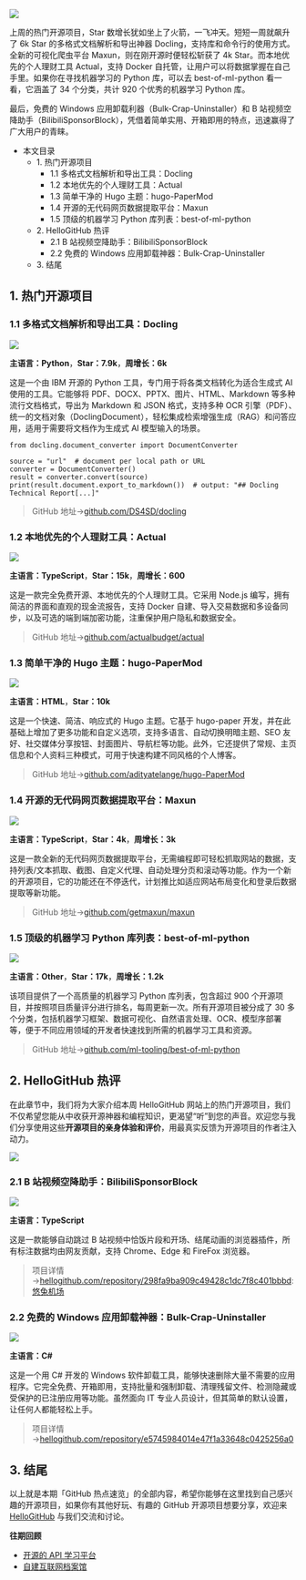 
![](https://img2024.cnblogs.com/blog/759200/202411/759200-20241111195916313-1994353186.png)


上周的热门开源项目，Star 数增长犹如坐上了火箭，一飞冲天。短短一周就飙升了 6k Star 的多格式文档解析和导出神器 Docling，支持库和命令行的使用方式。全新的可视化爬虫平台 Maxun，则在刚开源时便轻松斩获了 4k Star。而本地优先的个人理财工具 Actual，支持 Docker 自托管，让用户可以将数据掌握在自己手里。如果你在寻找机器学习的 Python 库，可以去 best\-of\-ml\-python 看一看，它涵盖了 34 个分类，共计 920 个优秀的机器学习 Python 库。


最后，免费的 Windows 应用卸载利器（Bulk\-Crap\-Uninstaller）和 B 站视频空降助手（BilibiliSponsorBlock），凭借着简单实用、开箱即用的特点，迅速赢得了广大用户的青睐。


* 本文目录
	+ 1\. 热门开源项目
		- 1\.1 多格式文档解析和导出工具：Docling
		- 1\.2 本地优先的个人理财工具：Actual
		- 1\.3 简单干净的 Hugo 主题：hugo\-PaperMod
		- 1\.4 开源的无代码网页数据提取平台：Maxun
		- 1\.5 顶级的机器学习 Python 库列表：best\-of\-ml\-python
	+ 2\. HelloGitHub 热评
		- 2\.1 B 站视频空降助手：BilibiliSponsorBlock
		- 2\.2 免费的 Windows 应用卸载神器：Bulk\-Crap\-Uninstaller
	+ 3\. 结尾


## 1\. 热门开源项目


### 1\.1 多格式文档解析和导出工具：Docling


![](https://img2024.cnblogs.com/blog/759200/202411/759200-20241111195943066-276162705.png)


**主语言：Python**，**Star：7\.9k**，**周增长：6k**


这是一个由 IBM 开源的 Python 工具，专门用于将各类文档转化为适合生成式 AI 使用的工具。它能够将 PDF、DOCX、PPTX、图片、HTML、Markdown 等多种流行文档格式，导出为 Markdown 和 JSON 格式，支持多种 OCR 引擎（PDF）、统一的文档对象（DoclingDocument），轻松集成检索增强生成（RAG）和问答应用，适用于需要将文档作为生成式 AI 模型输入的场景。



```
from docling.document_converter import DocumentConverter

source = "url"  # document per local path or URL
converter = DocumentConverter()
result = converter.convert(source)
print(result.document.export_to_markdown())  # output: "## Docling Technical Report[...]"

```


> GitHub 地址→[github.com/DS4SD/docling](https://github.com)


### 1\.2 本地优先的个人理财工具：Actual


![](https://img2024.cnblogs.com/blog/759200/202411/759200-20241111195947115-1079077373.png)


**主语言：TypeScript**，**Star：15k**，**周增长：600**


这是一款完全免费开源、本地优先的个人理财工具。它采用 Node.js 编写，拥有简洁的界面和直观的现金流报告，支持 Docker 自建、导入交易数据和多设备同步，以及可选的端到端加密功能，注重保护用户隐私和数据安全。



> GitHub 地址→[github.com/actualbudget/actual](https://github.com)


### 1\.3 简单干净的 Hugo 主题：hugo\-PaperMod


![](https://img2024.cnblogs.com/blog/759200/202411/759200-20241111195951121-1309469854.png)


**主语言：HTML**，**Star：10k**


这是一个快速、简洁、响应式的 Hugo 主题。它基于 hugo\-paper 开发，并在此基础上增加了更多功能和自定义选项，支持多语言、自动切换明暗主题、SEO 友好、社交媒体分享按钮、封面图片、导航栏等功能。此外，它还提供了常规、主页信息和个人资料三种模式，可用于快速构建不同风格的个人博客。



> GitHub 地址→[github.com/adityatelange/hugo\-PaperMod](https://github.com)


### 1\.4 开源的无代码网页数据提取平台：Maxun


![](https://img2024.cnblogs.com/blog/759200/202411/759200-20241111200001561-1236353302.gif)


**主语言：TypeScript**，**Star：4k**，**周增长：3k**


这是一款全新的无代码网页数据提取平台，无需编程即可轻松抓取网站的数据，支持列表/文本抓取、截图、自定义代理、自动处理分页和滚动等功能。作为一个新的开源项目，它的功能还在不停迭代，计划推比如适应网站布局变化和登录后数据提取等新功能。



> GitHub 地址→[github.com/getmaxun/maxun](https://github.com)


### 1\.5 顶级的机器学习 Python 库列表：best\-of\-ml\-python


![](https://img2024.cnblogs.com/blog/759200/202411/759200-20241111200009524-1007915868.png)


**主语言：Other**，**Star：17k**，**周增长：1\.2k**


该项目提供了一个高质量的机器学习 Python 库列表，包含超过 900 个开源项目，并按照项目质量评分进行排名，每周更新一次。所有开源项目被分成了 30 多个分类，包括机器学习框架、数据可视化、自然语言处理、OCR、模型序部署等，便于不同应用领域的开发者快速找到所需的机器学习工具和资源。



> GitHub 地址→[github.com/ml\-tooling/best\-of\-ml\-python](https://github.com)


## 2\. HelloGitHub 热评


在此章节中，我们将为大家介绍本周 HelloGitHub 网站上的热门开源项目，我们不仅希望您能从中收获开源神器和编程知识，更渴望“听”到您的声音。欢迎您与我们分享使用这些**开源项目的亲身体验和评价**，用最真实反馈为开源项目的作者注入动力。


![](https://img2024.cnblogs.com/blog/759200/202411/759200-20241111200017365-874137301.png)


### 2\.1 B 站视频空降助手：BilibiliSponsorBlock


![](https://img2024.cnblogs.com/blog/759200/202411/759200-20241111200020944-541171856.png)


**主语言：TypeScript**


这是一款能够自动跳过 B 站视频中恰饭片段和开场、结尾动画的浏览器插件，所有标注数据均由网友贡献，支持 Chrome、Edge 和 FireFox 浏览器。



> 项目详情→[hellogithub.com/repository/298fa9ba909c49428c1dc7f8c401bbbd](https://github.com):[悠兔机场](https://xinnongbo.com)


### 2\.2 免费的 Windows 应用卸载神器：Bulk\-Crap\-Uninstaller


![](https://img2024.cnblogs.com/blog/759200/202411/759200-20241111200025995-700394719.png)


**主语言：C\#**


这是一个用 C\# 开发的 Windows 软件卸载工具，能够快速删除大量不需要的应用程序。它完全免费、开箱即用，支持批量和强制卸载、清理残留文件、检测隐藏或受保护的已注册应用等功能。虽然面向 IT 专业人员设计，但其简单的默认设置，让任何人都能轻松上手。



> 项目详情→[hellogithub.com/repository/e5745984014e47f1a33648c0425256a0](https://github.com)


## 3\. 结尾


以上就是本期「GitHub 热点速览」的全部内容，希望你能够在这里找到自己感兴趣的开源项目，如果你有其他好玩、有趣的 GitHub 开源项目想要分享，欢迎来 [HelloGitHub](https://github.com) 与我们交流和讨论。


**往期回顾**


* [开源的 API 学习平台](https://github.com)
* [自建互联网档案馆](https://github.com)


